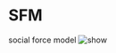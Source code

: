 # SFM
social force model
<img src="https://github.com/Wboyue/SFM/edit/main/result.gif" alt="show" />
